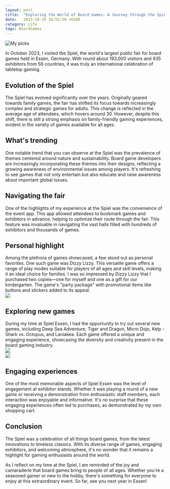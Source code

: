 ```yaml
---
layout: post
title:  "Exploring the World of Board Games: A Journey through the Spiel in 2023"
date:   2023-10-10 18:55:50 +0100
category: Life
tags: BoardGames
---
```

![My picks](/images/spiel-2023/all-games-crop.jpg)

In October 2023, I visited the Spiel, the world's largest public fair for board games held in Essen, Germany. With round about 193,000 visitors and 935 exhibitors from 56 countries, it was truly an international celebration of tabletop gaming.  
<!--more-->
  
## Evolution of the Spiel  
The Spiel has evolved significantly over the years. Originally geared towards family games, the fair has shifted its focus towards increasingly complex and strategic games for adults. This change is reflected in the average age of attendees, which hovers around 30. However, despite this shift, there is still a strong emphasis on family-friendly gaming experiences, evident in the variety of games available for all ages.

## What's trending  
One notable trend that you can observe at the Spiel was the prevalence of themes centered around nature and sustainability. Board game developers are increasingly incorporating these themes into their designs, reflecting a growing awareness of environmental issues among players. It's refreshing to see games that not only entertain but also educate and raise awareness about important global issues.  

## Navigating the fair
One of the highlights of my experience at the Spiel was the convenience of the event app. This app allowed attendees to bookmark games and exhibitors in advance, helping to optimize their route through the fair. This feature was invaluable in navigating the vast halls filled with hundreds of exhibitors and thousands of games.

## Personal highlight
Among the plethora of games showcased, a few stood out as personal favorites. One such game was Dizzy Lizzy. This versatile game offers a range of play modes suitable for players of all ages and skill levels, making it an ideal choice for families. I was so impressed by Dizzy Lizzy that I purchased two copies—one for myself and one as a gift for our kindergarten. The game's "party package" with promotional items like buttons and stickers added to its appeal.  
![](/images/spiel-2023/dizzy-lizzy-crop.jpg)

## Exploring new games
During my time at Spiel Essen, I had the opportunity to try out several new games, including Deep Sea Adventure, Tiger and Dragon, Micro Dojo, Kelp - Shark vs. Octopus, and Laniakea. Each game offered a unique and engaging experience, showcasing the diversity and creativity present in the board gaming industry.  
![](/images/spiel-2023/deep-sea-crop.jpg)  
![](/images/spiel-2023/micro-dojo-crop.jpg)

## Engaging experiences
One of the most memorable aspects of Spiel Essen was the level of engagement at exhibitor stands. Whether it was playing a round of a new game or receiving a demonstration from enthusiastic staff members, each interaction was enjoyable and informative. It's no surprise that these engaging experiences often led to purchases, as demonstrated by my own shopping cart.

## Conclusion
The Spiel was a celebration of all things board games, from the latest innovations to timeless classics. With its diverse range of games, engaging exhibitors, and welcoming atmosphere, it's no wonder that it remains a highlight for gaming enthusiasts around the world.
  
As I reflect on my time at the Spiel, I am reminded of the joy and camaraderie that board games bring to people of all ages. Whether you're a seasoned gamer or new to the hobby, there's something for everyone to enjoy at this extraordinary event. So far, see you next year in Essen!
  